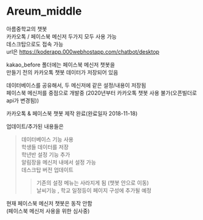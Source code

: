 # Areum_middle

아름중학교의 챗봇  
카카오톡 / 페이스북 메신저 두가지 모두 사용 가능  
데스크탑으로도 접속 가능  
url은 https://koderapp.000webhostapp.com/chatbot/desktop

kakao_before 폴더에는 페이스북 메신저 챗봇을  
만들기 전의 카카오톡 챗봇 데이터가 저장되어 있음  

데이터베이스를 공유해서, 두 메신저에 같은 설정/내용이 저장됨  
페이스북 메신저를 중점으로 개발중 (2020년부터 카카오톡 챗봇 사용 불가(오픈빌더로 api가 변경됨))  

카카오톡 & 페이스북 챗봇 제작 완료(완료일자 2018-11-18)

업데이트/추가된 내용들은  

> 데이터베이스 기능 사용  
> 학생들 데이터를 저장  
> 학년반 설정 기능 추가  
> 알림장을 메신저 내에서 설정 가능  
> 데스크탑 버전 업데이트   
>> 기존의 설정 메뉴는 사라지게 됨 (챗봇 안으로 이동)  
>> 날씨기능 , 학교 일정등이 페이지 구성에 추가될 예정  

현재 페이스북 메신저 챗봇은 동작 안함  
(페이스북 메신저 사용을 위한 심사중)  